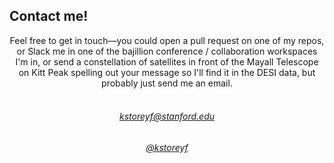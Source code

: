 ## <a name="contact"></a>Contact me!

<center>
<p>
Feel free to get in touch—you could open a pull request on one of my repos, or Slack me in one of the bajillion conference / collaboration workspaces I'm in, or send a constellation of satellites in front of the Mayall Telescope on Kitt Peak spelling out your message so I'll find it in the DESI data, but probably just send me an email.
<br>
<br>
<!--If you're looking for my <a href="https://drive.google.com/file/d/1ayHWmIewZ5UXftCY61035rKpF-d9iml2/view?usp=sharing" target="_blank">CV</a>, here it is—but it's mostly the things on this site in a more boring format.-->
</p>

<div class="icons">
    <div class="icon_single">
        <a href="mailto:kstoreyf@stanford.edu" target="_blank"><i class="far fa-envelope fa-3x"></i></a>
        <h6><a href="mailto:kstoreyf@stanford.edu" target="_blank">kstoreyf@stanford.edu</a></h6>
    </div>
<!--<div class="icon_single">
        <a href="https://www.twitter.com/katestoreyfish" target="_blank"><i class="fab fa-twitter fa-3x"></i></a>
        <h6><a href="https://www.twitter.com/katestoreyfish" target="_blank">@katestoreyfish</a></h6>
    </div>-->
    <div class="icon_single">
        <a href="https://www.github.com/kstoreyf" target="_blank"><i class="fab fa-github fa-3x"></i></a>
        <h6><a href="https://www.github.com/kstoreyf" target="_blank">@kstoreyf</a></h6>
    </div>
</div>

</center>

<!---Leave blank line at bottom! Otherwise things mess up--->
